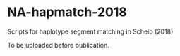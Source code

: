 # NA-hapmatch-2018
Scripts for haplotype segment matching in Scheib (2018)

To be uploaded before publication. 
